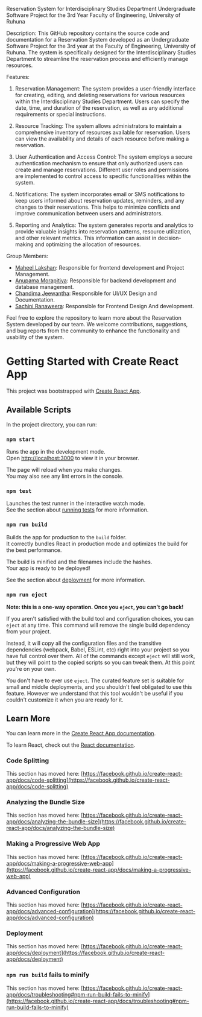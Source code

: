 Reservation System for Interdisciplinary Studies Department
Undergraduate Software Project for the 3rd Year
Faculty of Engineering, University of Ruhuna

Description:
This GitHub repository contains the source code and documentation for a Reservation System developed as an Undergraduate Software Project for the 3rd year at the Faculty of Engineering, University of Ruhuna. The system is specifically designed for the Interdisciplinary Studies Department to streamline the reservation process and efficiently manage resources.

Features:

1. Reservation Management: The system provides a user-friendly interface for creating, editing, and deleting reservations for various resources within the Interdisciplinary Studies Department. Users can specify the date, time, and duration of the reservation, as well as any additional requirements or special instructions.

2. Resource Tracking: The system allows administrators to maintain a comprehensive inventory of resources available for reservation. Users can view the availability and details of each resource before making a reservation.

3. User Authentication and Access Control: The system employs a secure authentication mechanism to ensure that only authorized users can create and manage reservations. Different user roles and permissions are implemented to control access to specific functionalities within the system.

4. Notifications: The system incorporates email or SMS notifications to keep users informed about reservation updates, reminders, and any changes to their reservations. This helps to minimize conflicts and improve communication between users and administrators.

5. Reporting and Analytics: The system generates reports and analytics to provide valuable insights into reservation patterns, resource utilization, and other relevant metrics. This information can assist in decision-making and optimizing the allocation of resources.

Group Members:

- [Maheel Lakshan](https://github.com/MaheelLakshan): Responsible for frontend development and Project Management.
- [Anupama Morapitiya](https://github.com/anupamavm): Responsible for backend development and database management.
- [Chandima Jeewantha](https://github.com/Chandima313): Responsible for UI/UX Design and Documentation.
- [Sachini Ranaweera](https://github.com/ranaweerasc65): Responsible for Frontend Design And development.

Feel free to explore the repository to learn more about the Reservation System developed by our team. We welcome contributions, suggestions, and bug reports from the community to enhance the functionality and usability of the system.

# Getting Started with Create React App

This project was bootstrapped with [Create React App](https://github.com/facebook/create-react-app).

## Available Scripts

In the project directory, you can run:

### `npm start`

Runs the app in the development mode.\
Open [http://localhost:3000](http://localhost:3000) to view it in your browser.

The page will reload when you make changes.\
You may also see any lint errors in the console.

### `npm test`

Launches the test runner in the interactive watch mode.\
See the section about [running tests](https://facebook.github.io/create-react-app/docs/running-tests) for more information.

### `npm run build`

Builds the app for production to the `build` folder.\
It correctly bundles React in production mode and optimizes the build for the best performance.

The build is minified and the filenames include the hashes.\
Your app is ready to be deployed!

See the section about [deployment](https://facebook.github.io/create-react-app/docs/deployment) for more information.

### `npm run eject`

**Note: this is a one-way operation. Once you `eject`, you can't go back!**

If you aren't satisfied with the build tool and configuration choices, you can `eject` at any time. This command will remove the single build dependency from your project.

Instead, it will copy all the configuration files and the transitive dependencies (webpack, Babel, ESLint, etc) right into your project so you have full control over them. All of the commands except `eject` will still work, but they will point to the copied scripts so you can tweak them. At this point you're on your own.

You don't have to ever use `eject`. The curated feature set is suitable for small and middle deployments, and you shouldn't feel obligated to use this feature. However we understand that this tool wouldn't be useful if you couldn't customize it when you are ready for it.

## Learn More

You can learn more in the [Create React App documentation](https://facebook.github.io/create-react-app/docs/getting-started).

To learn React, check out the [React documentation](https://reactjs.org/).

### Code Splitting

This section has moved here: [https://facebook.github.io/create-react-app/docs/code-splitting](https://facebook.github.io/create-react-app/docs/code-splitting)

### Analyzing the Bundle Size

This section has moved here: [https://facebook.github.io/create-react-app/docs/analyzing-the-bundle-size](https://facebook.github.io/create-react-app/docs/analyzing-the-bundle-size)

### Making a Progressive Web App

This section has moved here: [https://facebook.github.io/create-react-app/docs/making-a-progressive-web-app](https://facebook.github.io/create-react-app/docs/making-a-progressive-web-app)

### Advanced Configuration

This section has moved here: [https://facebook.github.io/create-react-app/docs/advanced-configuration](https://facebook.github.io/create-react-app/docs/advanced-configuration)

### Deployment

This section has moved here: [https://facebook.github.io/create-react-app/docs/deployment](https://facebook.github.io/create-react-app/docs/deployment)

### `npm run build` fails to minify

This section has moved here: [https://facebook.github.io/create-react-app/docs/troubleshooting#npm-run-build-fails-to-minify](https://facebook.github.io/create-react-app/docs/troubleshooting#npm-run-build-fails-to-minify)
